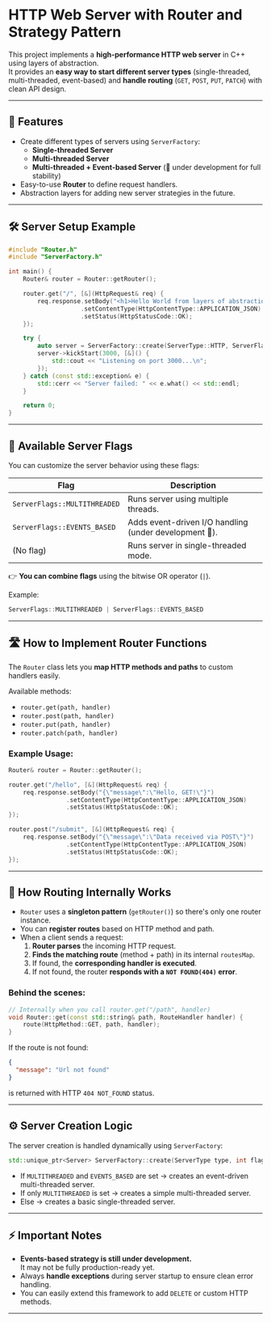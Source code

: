 # HTTP Web Server with Router and Strategy Pattern

This project implements a **high-performance HTTP web server** in C++ using layers of abstraction.  
It provides an **easy way to start different server types** (single-threaded, multi-threaded, event-based) and **handle routing** (`GET`, `POST`, `PUT`, `PATCH`) with clean API design.

---

## 🚀 Features

- Create different types of servers using `ServerFactory`:
  - **Single-threaded Server**
  - **Multi-threaded Server**
  - **Multi-threaded + Event-based Server** (🚧 under development for full stability)
- Easy-to-use **Router** to define request handlers.
- Abstraction layers for adding new server strategies in the future.

---

## 🛠️ Server Setup Example

```cpp
#include "Router.h"
#include "ServerFactory.h"

int main() {
    Router& router = Router::getRouter();

    router.get("/", [&](HttpRequest& req) {
        req.response.setBody("<h1>Hello World from layers of abstraction</h1>")
                    .setContentType(HttpContentType::APPLICATION_JSON)
                    .setStatus(HttpStatusCode::OK);
    });

    try {
        auto server = ServerFactory::create(ServerType::HTTP, ServerFlags::MULTITHREADED | ServerFlags::EVENTS_BASED);
        server->kickStart(3000, [&]() {
            std::cout << "Listening on port 3000...\n";
        });
    } catch (const std::exception& e) {
        std::cerr << "Server failed: " << e.what() << std::endl;
    }

    return 0;
}
```

---

## 🧩 Available Server Flags

You can customize the server behavior using these flags:

| Flag                | Description                                |
|---------------------|--------------------------------------------|
| `ServerFlags::MULTITHREADED` | Runs server using multiple threads. |
| `ServerFlags::EVENTS_BASED`  | Adds event-driven I/O handling (under development 🚧). |
| (No flag)           | Runs server in single-threaded mode.       |

👉 **You can combine flags** using the bitwise OR operator (`|`).

Example:
```cpp
ServerFlags::MULTITHREADED | ServerFlags::EVENTS_BASED
```

---

## 🛣️ How to Implement Router Functions

The `Router` class lets you **map HTTP methods and paths** to custom handlers easily.

Available methods:
- `router.get(path, handler)`
- `router.post(path, handler)`
- `router.put(path, handler)`
- `router.patch(path, handler)`

### Example Usage:

```cpp
Router& router = Router::getRouter();

router.get("/hello", [&](HttpRequest& req) {
    req.response.setBody("{\"message\":\"Hello, GET!\"}")
                .setContentType(HttpContentType::APPLICATION_JSON)
                .setStatus(HttpStatusCode::OK);
});

router.post("/submit", [&](HttpRequest& req) {
    req.response.setBody("{\"message\":\"Data received via POST\"}")
                .setContentType(HttpContentType::APPLICATION_JSON)
                .setStatus(HttpStatusCode::OK);
});
```

---

## 🧠 How Routing Internally Works

- `Router` uses a **singleton pattern** (`getRouter()`) so there's only one router instance.
- You can **register routes** based on HTTP method and path.
- When a client sends a request:
  1. **Router parses** the incoming HTTP request.
  2. **Finds the matching route** (method + path) in its internal `routesMap`.
  3. If found, the **corresponding handler is executed**.
  4. If not found, the router **responds with a `NOT FOUND(404)` error**.

### Behind the scenes:

```cpp
// Internally when you call router.get("/path", handler)
void Router::get(const std::string& path, RouteHandler handler) {
    route(HttpMethod::GET, path, handler);
}
```

If the route is not found:

```json
{
  "message": "Url not found"
}
```
is returned with HTTP `404 NOT_FOUND` status.

---

## ⚙️ Server Creation Logic

The server creation is handled dynamically using `ServerFactory`:

```cpp
std::unique_ptr<Server> ServerFactory::create(ServerType type, int flag);
```

- If `MULTITHREADED` and `EVENTS_BASED` are set → creates an event-driven multi-threaded server.
- If only `MULTITHREADED` is set → creates a simple multi-threaded server.
- Else → creates a basic single-threaded server.

---

## ⚡ Important Notes

- **Events-based strategy is still under development.**  
  It may not be fully production-ready yet.
- Always **handle exceptions** during server startup to ensure clean error handling.
- You can easily extend this framework to add `DELETE` or custom HTTP methods.

---
